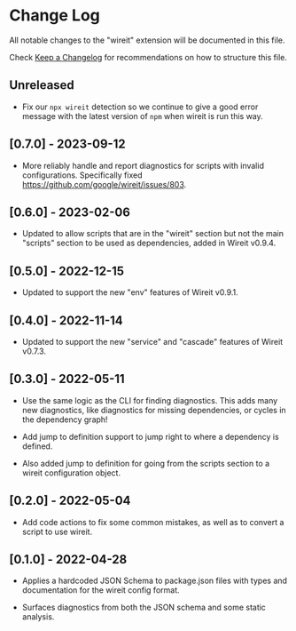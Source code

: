 # Change Log

All notable changes to the "wireit" extension will be documented in this file.

Check [Keep a Changelog](http://keepachangelog.com/) for recommendations on how to structure this file.

## Unreleased

- Fix our `npx wireit` detection so we continue to give a good error message
  with the latest version of `npm` when wireit is run this way.

## [0.7.0] - 2023-09-12

- More reliably handle and report diagnostics for scripts with invalid
  configurations. Specifically fixed https://github.com/google/wireit/issues/803.

## [0.6.0] - 2023-02-06

- Updated to allow scripts that are in the "wireit" section but not the main
  "scripts" section to be used as dependencies, added in Wireit v0.9.4.

## [0.5.0] - 2022-12-15

- Updated to support the new "env" features of Wireit v0.9.1.

## [0.4.0] - 2022-11-14

- Updated to support the new "service" and "cascade" features of Wireit v0.7.3.

## [0.3.0] - 2022-05-11

- Use the same logic as the CLI for finding diagnostics. This adds many new
  diagnostics, like diagnostics for missing dependencies, or cycles in the
  dependency graph!

- Add jump to definition support to jump right to where a dependency is defined.

- Also added jump to definition for going from the scripts section to a wireit
  configuration object.

## [0.2.0] - 2022-05-04

- Add code actions to fix some common mistakes, as well as to convert a script
  to use wireit.

## [0.1.0] - 2022-04-28

- Applies a hardcoded JSON Schema to package.json files with types and
  documentation for the wireit config format.

- Surfaces diagnostics from both the JSON schema and some static analysis.
